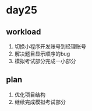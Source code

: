 # day25

## workload

1. 切换小程序开发账号到经理账号
2. 解决题目显示顺序的bug
3. 模拟考试部分完成一小部分

## plan

1. 优化项目结构
2. 继续完成模拟考试部分

